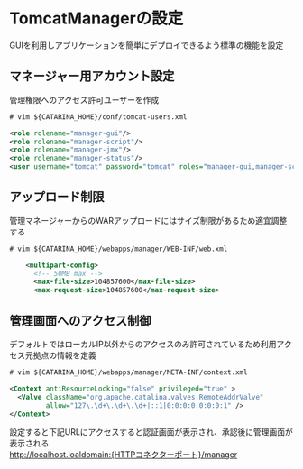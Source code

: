 # TomcatManagerの設定
GUIを利用しアプリケーションを簡単にデプロイできるよう標準の機能を設定  

## マネージャー用アカウント設定  
管理権限へのアクセス許可ユーザーを作成  

```xml
# vim ${CATARINA_HOME}/conf/tomcat-users.xml

<role rolename="manager-gui"/>
<role rolename="manager-script"/>
<role rolename="manager-jmx"/>
<role rolename="manager-status"/>
<user username="tomcat" password="tomcat" roles="manager-gui,manager-script,manager-jmx,manager-status"/>\
```

## アップロード制限  
管理マネージャーからのWARアップロードにはサイズ制限があるため適宜調整する  

```xml
# vim ${CATARINA_HOME}/webapps/manager/WEB-INF/web.xml

    <multipart-config>
      <!-- 50MB max -->
      <max-file-size>104857600</max-file-size>
      <max-request-size>104857600</max-request-size>
```

## 管理画面へのアクセス制御
デフォルトではローカルIP以外からのアクセスのみ許可されているため利用アクセス元拠点の情報を定義  

```xml
# vim ${CATARINA_HOME}/webapps/manager/META-INF/context.xml

<Context antiResourceLocking="false" privileged="true" >
  <Valve className="org.apache.catalina.valves.RemoteAddrValve"
         allow="127\.\d+\.\d+\.\d+|::1|0:0:0:0:0:0:0:1" />
</Context>
```

設定すると下記URLにアクセスすると認証画面が表示され、承認後に管理画面が表示される  
http://localhost.loaldomain:{HTTPコネクターポート}/manager  
